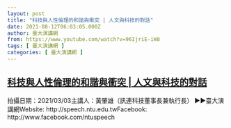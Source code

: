 ```yaml
---
layout: post
title: "科技與人性倫理的和諧與衝突 | 人文與科技的對話"
date: 2021-08-12T06:03:05.000Z
author: 臺大演講網
from: https://www.youtube.com/watch?v=96IjriE-iW8
tags: [ 臺大演講網 ]
categories: [ 臺大演講網 ]
---
```

<!--1628748185000-->
[科技與人性倫理的和諧與衝突 | 人文與科技的對話](https://www.youtube.com/watch?v=96IjriE-iW8)
------

<div>
拍攝日期：2021/03/03主講人：黃肇雄（訊連科技董事長兼執行長） ►►臺大演講網Website: http://speech.ntu.edu.twFacebook: http://www.facebook.com/ntuspeech
</div>
